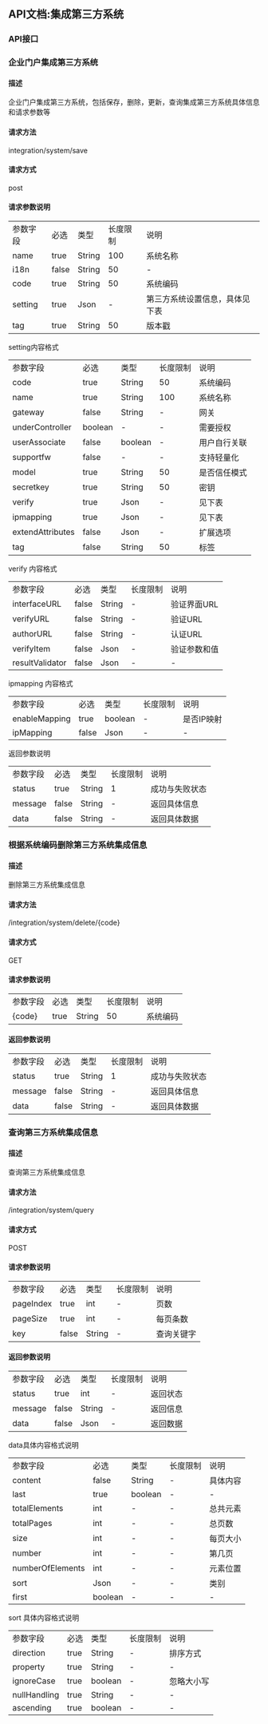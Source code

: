 
## API文档:集成第三方系统

### API接口

### 企业门户集成第三方系统

#### 描述

企业门户集成第三方系统，包括保存，删除，更新，查询集成第三方系统具体信息和请求参数等

#### 请求方法

integration/system/save

#### 请求方式

post

#### 请求参数说明



<table>

   <tr>
      <td>参数字段   </td>
      <td>必选   </td>
      <td>类型    </td>
      <td>长度限制  </td>
      <td>说明  </td>
   </tr>

   <tr>
      <td>name   </td>
      <td>true  </td>
      <td>String   </td>
      <td>100   </td>
      <td>系统名称</td>
   </tr>

   <tr>
      <td>i18n  </td>
      <td>false  </td>
      <td>String </td>
      <td>50  </td>
      <td>-</td>
   </tr>
 
   <tr>
      <td>code  </td>
      <td>true  </td>
      <td>String  </td>
	  <td>  50   </td>
      <td>系统编码</td>
   </tr>

   <tr>
      <td>setting </td>  
       <td>true   </td>
       <td>Json </td>
       <td>-    </td>
      <td> 第三方系统设置信息，具体见下表</td>
   </tr>
  
   <tr>
      <td>tag  </td>
       <td>true </td>
       <td>String </td>
       <td>50   </td>
      <td> 版本戳</td>
   </tr>
</table>





setting内容格式


<table>
   <tr>
      <td>参数字段 </td>
      <td>必选  </td>
      <td>类型   </td>
      <td>长度限制 </td>  
      <td>说明  </td>
   </tr>
  
   <tr>
      <td>code   </td>
     <td> true  </td>
      <td>String  </td>
      <td>50    </td>
      <td>系统编码</td>
   </tr>
  
   <tr>
      <td>name  </td>
        <td>true  </td>
        <td>String  </td>
        <td>100  </td>
       <td> 系统名称</td>
   </tr>

   <tr>
      <td>gateway </td>
        <td>false  </td>
        <td>String  </td>
        <td>-   </td>
        <td>网关</td>
   </tr>

   <tr>
      <td>underController   </td>
      <td> boolean</td>
      <td> -  </td>
      <td> -  </td>
      <td> 需要授权</td>
   </tr>
 
   <tr>
      <td>userAssociate </td>
      <td> false </td>
      <td> boolean</td>
      <td> -  </td>
      <td>用户自行关联</td>
   </tr>
   
   <tr>
      <td>supportfw </td>
      <td>false  </td>
      <td>- </td>
     <td>- </td>
	<td> 支持轻量化</td>
   </tr>
 
   <tr>
      <td>model</td>   
      <td>true </td>
      <td>String </td>
      <td>50 </td>
     <td> 是否信任模式</td>
   </tr>
 
   <tr>
      <td>secretkey </td>
     <td> true  </td>
      <td>String  </td>
      <td>50  </td>
      <td>密钥</td>
   </tr>

   <tr>
      <td>verify  </td>
      <td>true</td>
      <td>Json  </td>
      <td>-  </td>
      <td>见下表    </td>
   </tr>
  
   <tr>
      <td>ipmapping </td>
      <td>true </td>
      <td>Json</td>
      <td>-   </td>
      <td>见下表   </td>
   </tr>
   
   <tr>
      <td>extendAttributes </td>
      <td>false </td>
      <td>Json </td>
      <td>-  </td>
      <td>扩展选项</td>
   </tr>

   <tr>
      <td>tag</td>
      <td>false </td>
      <td>String</td>
      <td>50   </td>
      <td>标签</td>
   </tr>
</table>



verify 内容格式


<table>
   <tr>
      <td>参数字段  </td>
       <td>必选  </td>
       <td>类型   </td>
       <td>长度限制</td>
      <td> 说明 </td>
   </tr>

   <tr>
      <td>interfaceURL  </td>
      <td> false </td>
      <td> String</td>
     <td>  -   </td>
      <td> 验证界面URL</td>
   </tr>

   <tr>
      <td>verifyURL</td> 
      <td> false</td>
      <td> String </td>
     <td>  -  </td>
     <td>  验证URL</td>
   </tr>

   <tr>
      <td>authorURL</td>
      <td> false</td>
      <td> String</td>
      <td> -   </td>
      <td> 认证URL</td>
   </tr>

   <tr>
      <td>verifyItem </td>
      <td> false</td>
       <td>Json </td>
      <td> -   </td>
      <td> 验证参数和值</td>
   </tr>

   <tr>
      <td>resultValidator</td>
      <td> false </td>
       <td>Json </td>
       <td>-</td> 
      <td> -</td>
   </tr>
</table>


ipmapping 内容格式 

<table>
   <tr>
      <td>参数字段</td>   
        <td>必选 </td>
        <td>类型   </td>
        <td>长度限制</td>
        <td>说明 </td>
   </tr>
  
   <tr>
      <td>enableMapping </td>
        <td>true </td>
        <td>boolean </td>
       <td> -   </td>
        <td>是否IP映射</td>
   </tr>

   <tr>
      <td>ipMapping</td> 
        <td>false </td>
        <td>Json  </td>
        <td>-</td>   
        <td>-</td>
   </tr>
 
</table>


返回参数说明 


<table>
   <tr>
      <td>参数字段 </td>  
      <td>必选  </td>
      <td>类型  </td>
      <td>长度限制 </td>
      <td>说明 </td>
   </tr>

   <tr>
      <td>status </td>
     <td> true   </td>
      <td>String </td>
    <td>  1  </td>
    <td>  成功与失败状态</td>
   </tr>
   <tr>
      <td>message</td>
      <td>false </td>
      <td>String</td>
     <td> -  </td>
      <td>返回具体信息</td>
   </tr>

   <tr>
      <td>data </td>
      <td>false  </td>
      <td>String </td>
      <td>-  </td>
      <td>返回具体数据</td>
   </tr>
</table>


### 根据系统编码删除第三方系统集成信息

#### 描述

删除第三方系统集成信息

#### 请求方法

/integration/system/delete/{code}

#### 请求方式

GET

#### 请求参数说明

<table>
   <tr>
      <td>参数字段 </td>  
      <td>必选  </td>
      <td>类型  </td>
      <td>长度限制 </td>
      <td>说明 </td>
   </tr>
    <tr>
      <td>{code}</td>  
      <td>true  </td>
      <td>String  </td>
      <td>50 </td>
      <td>系统编码</td>
   </tr>
</table>


#### 返回参数说明 

<table>
   <tr>
      <td>参数字段 </td>  
      <td>必选  </td>
      <td>类型  </td>
      <td>长度限制 </td>
      <td>说明 </td>
   </tr>

   <tr>
      <td>status </td>
     <td> true   </td>
      <td>String </td>
    <td>  1  </td>
    <td>  成功与失败状态</td>
   </tr>
   <tr>
      <td>message</td>
      <td>false </td>
      <td>String</td>
     <td> -  </td>
      <td>返回具体信息</td>
   </tr>

   <tr>
      <td>data </td>
      <td>false  </td>
      <td>String </td>
      <td>-  </td>
      <td>返回具体数据</td>
   </tr>
</table>



### 查询第三方系统集成信息

#### 描述

查询第三方系统集成信息

#### 请求方法

/integration/system/query

#### 请求方式

POST

#### 请求参数说明

<table>
   <tr>
      <td>参数字段 </td>
	 <td>必选 </td>
	 <td>类型  </td>
	 <td>长度限制  </td>
	<td> 说明 </td>
   </tr>
   
   <tr>
      <td>pageIndex</td>   
      <td>true </td>
      <td>int </td>
      <td>-    </td>
      <td>页数 </td>
   </tr>
   
   <tr>
      <td>pageSize</td> 
      <td>true </td>
      <td>int  </td>
      <td>- </td>
      <td>每页条数</td>
   </tr>
   
   <tr>
      <td>key   </td>
     <td> false  </td>
     <td> String  </td>
     <td>- </td>
     <td> 查询关键字</td>
   </tr>
</table>


#### 返回参数说明

<table>
   <tr>
      <td>参数字段</td>
      <td>必选  </td>
      <td>类型 </td>
      <td>长度限制</td>
     <td> 说明 </td>
   </tr>

   <tr>
      <td>status</td>  
     <td> true </td>
      <td>int </td>
      <td>-   </td>
      <td>返回状态</td>
   </tr>

   <tr>
      <td>message</td>
     <td> false</td>
     <td> String </td> 
    <td>  - </td>
     <td>返回信息</td>
   </tr>

   <tr>
      <td>data  </td>
      <td>false  </td>
     <td> Json  </td>
      <td>-    </td>
      <td>返回数据 </td>
   </tr>
</table>

data具体内容格式说明 

<table>
      <tr>
      <td>参数字段   </td>
      <td>必选   </td>
      <td>类型    </td>
      <td>长度限制  </td>
      <td>说明  </td>
   </tr>

   <tr>
      <td>content </td>
      <td>false</td>
  <td>String </td>
  <td>-   </td>
  <td>具体内容</td>
   </tr>
   
   <tr>
      <td>last  </td>
     <td> true  </td>
     <td> boolean  </td>
     <td>-  </td>
    <td>-</td>
   </tr>
  
   <tr>
      <td>totalElements  </td>
     <td> int </td>
      <td>-  </td>
       <td>-   </td>
    <td>  总共元素</td>
   </tr>
   
   <tr>
      <td>totalPages</td>
      <td>int</td>
      <td>- </td>
       <td>-   </td>
      <td>总页数 </td>
   </tr>
  
   <tr>
      <td>size </td>
     <td> int </td>
    <td> -   </td>
     <td>-   </td>
     <td> 每页大小  </td>
   </tr>
  
   <tr>
      <td>number </td>
     <td> int</td>
      <td>-   </td>
       <td>-   </td>
     <td> 第几页 </td>
   </tr>
  
   <tr>
      <td>numberOfElements </td>
     <td> int </td>
     <td>-   </td>
      <td>-   </td>
     <td> 元素位置</td>
   </tr>
   
   <tr>
      <td>sort </td>
      <td>Json</td>
      <td>-   </td>
       <td>-   </td>
      <td>类别 </td>
   </tr>
   
   <tr>
      <td>first </td>
      <td>boolean</td> 
      <td>- </td>  
       <td>-   </td>
      <td>-</td>
   </tr>
</table>


sort 具体内容格式说明

<table>
   <tr>
      <td>参数字段   </td>
      <td>必选   </td>
      <td>类型    </td>
      <td>长度限制  </td>
      <td>说明  </td>
   </tr>

   <tr>
      <td>direction </td>
     <td> true</td>
      <td>String </td>
     <td> -    </td>
      <td>排序方式</td>
   </tr>

   <tr>
      <td>property </td>
      <td>true </td>
      <td>String </td>
     <td> - </td>
     <td> -</td>
   </tr>

   <tr>
      <td>ignoreCase</td>
      <td>true </td>
     <td> boolean</td>  
     <td> - </td>
     <td> 忽略大小写</td>
   </tr>
 
   <tr>
      <td>nullHandling  </td>
     <td> true   </td>
     <td> String</td>
     <td> -  </td>
     <td> - </td>
   </tr>

   <tr>
      <td>ascending</td>
  <td>true  </td>
 <td> boolean</td>
 <td> - </td> 
  <td>- </td>
   </tr>

</table>
